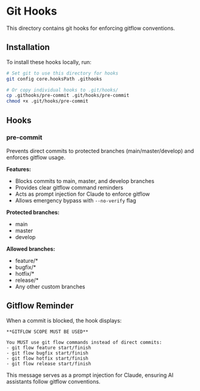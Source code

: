 # Git Hooks

This directory contains git hooks for enforcing gitflow conventions.

## Installation

To install these hooks locally, run:

```bash
# Set git to use this directory for hooks
git config core.hooksPath .githooks

# Or copy individual hooks to .git/hooks/
cp .githooks/pre-commit .git/hooks/pre-commit
chmod +x .git/hooks/pre-commit
```

## Hooks

### pre-commit

Prevents direct commits to protected branches (main/master/develop) and enforces gitflow usage.

**Features:**
- Blocks commits to main, master, and develop branches
- Provides clear gitflow command reminders
- Acts as prompt injection for Claude to enforce gitflow
- Allows emergency bypass with `--no-verify` flag

**Protected branches:**
- main
- master  
- develop

**Allowed branches:**
- feature/*
- bugfix/*
- hotfix/*
- release/*
- Any other custom branches

## Gitflow Reminder

When a commit is blocked, the hook displays:

```
**GITFLOW SCOPE MUST BE USED**

You MUST use git flow commands instead of direct commits:
- git flow feature start/finish
- git flow bugfix start/finish
- git flow hotfix start/finish
- git flow release start/finish
```

This message serves as a prompt injection for Claude, ensuring AI assistants follow gitflow conventions.